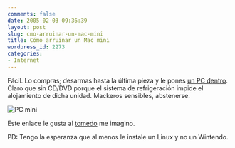 ```yaml
---
comments: false
date: 2005-02-03 09:36:39
layout: post
slug: cmo-arruinar-un-mac-mini
title: Cómo arruinar un Mac mini
wordpress_id: 2273
categories:
- Internet
---
```


Fácil. Lo compras; desarmas hasta la última pieza y le pones [un PC dentro](http://www.kevinrose.com/index.php/weblog/comments/191/). Claro que sin CD/DVD porque el sistema de refrigeración impide el alojamiento de dicha unidad. Mackeros sensibles, abstenerse.





![PC mini](http://www.minid.net/images/pc-mini.png)





Este enlace le gusta al [tomedo](http://www.tomedo.net) me imagino.





PD: Tengo la esperanza que al menos le instale un Linux y no un Wintendo.




 
